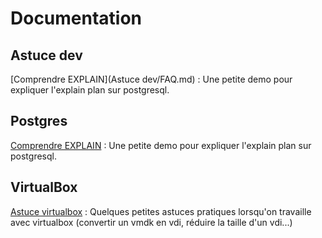# Documentation

## Astuce dev
[Comprendre EXPLAIN](Astuce dev/FAQ.md) : Une petite demo pour expliquer l'explain plan sur postgresql.

## Postgres

[Comprendre EXPLAIN](postgres/explain.md) : Une petite demo pour expliquer l'explain plan sur postgresql.

## VirtualBox

[Astuce virtualbox](virtualbox/astuce_virtualbox.md) : Quelques petites astuces pratiques lorsqu'on travaille avec virtualbox (convertir un vmdk en vdi, réduire la taille d'un vdi...)

